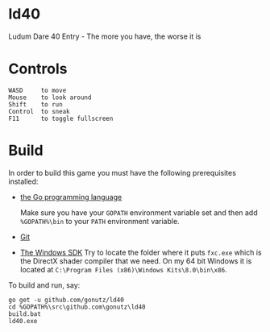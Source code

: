 # ld40

Ludum Dare 40 Entry - The more you have, the worse it is

# Controls

```
WASD     to move
Mouse    to look around
Shift    to run
Control  to sneak
F11      to toggle fullscreen
```

# Build

In order to build this game you must have the following prerequisites installed:

- [the Go programming language](https://golang.org/dl/)
  
  Make sure you have your `GOPATH` environment variable set and then add `%GOPATH%\bin` to your `PATH` environment variable.

- [Git](https://git-scm.com/downloads)

- [The Windows SDK](https://developer.microsoft.com/en-us/windows/downloads/windows-8-sdk)
  Try to locate the folder where it puts `fxc.exe` which is the DirectX shader compiler that we need.
  On my 64 bit Windows it is located at `C:\Program Files (x86)\Windows Kits\8.0\bin\x86`.

To build and run, say:

```
go get -u github.com/gonutz/ld40
cd %GOPATH%\src\github.com\gonutz\ld40
build.bat
ld40.exe
```
